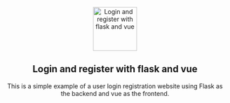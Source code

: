 <p align="center">
 <img width="100px" src="https://raw.githubusercontent.com/gaotianchi/login-register-vue-flask/main/frontend/src/assets/logo.svg" align="center" alt="Login and register with flask and vue" /></p>
 <h2 align="center">Login and register with flask and vue</h2>
 <p align="center">This is a simple example of a user login registration website using Flask as the backend and vue as the frontend.</p>
</p>
